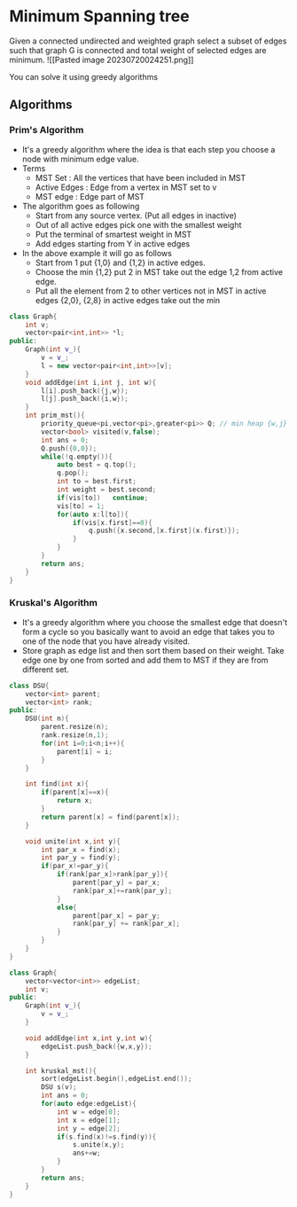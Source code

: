 # Minimum Spanning tree
Given a connected undirected and weighted graph select a subset of edges such that graph G is connected and total weight of selected edges are minimum.
![[Pasted image 20230720024251.png]]

You can solve it using greedy algorithms
## Algorithms
### Prim's Algorithm
- It's a greedy algorithm where the idea is that each step you choose a node with minimum edge value.
- Terms
	- MST Set : All the vertices that have been included in MST
	- Active Edges : Edge from a vertex in MST set to v
	- MST edge : Edge part of MST
- The algorithm goes as following
	- Start from any source vertex. (Put all edges in inactive)
	- Out of all active edges pick one with the smallest weight
	- Put the terminal of smartest weight in MST
	- Add edges starting from Y in active edges
- In the above example it will go as follows
	- Start from 1 put {1,0} and {1,2} in active edges.
	- Choose the min {1,2} put 2 in MST take out the edge 1,2 from active edge.
	- Put all the element from 2 to other vertices not in MST in active edges {2,0}, {2,8} in active edges take out the min

```cpp
class Graph{
	int v;
	vector<pair<int,int>> *l;
public:
	Graph(int v_){
		v = v_;
		l = new vector<pair<int,int>>[v];
	}
	void addEdge(int i,int j, int w){
		l[i].push_back({j,w});
		l[j].push_back({i,w});
	}
	int prim_mst(){
		priority_queue<pi,vector<pi>,greater<pi>> Q; // min heap {w,j}
		vector<bool> visited(v,false);
		int ans = 0;
		Q.push({0,0});
		while(!q.empty()){
			auto best = q.top();
			q.pop();
			int to = best.first;
			int weight = best.second;
			if(vis[to])   continue;
			vis[to] = 1;
			for(auto x:l[to]){
				if(vis[x.first]==0){
					q.push({x.second,[x.first](x.first)});
				}
			}
		}
		return ans;
	}
}
```

### Kruskal's Algorithm
- It's a greedy algorithm where you choose the smallest edge that doesn't form a cycle so you basically want to avoid an edge that takes you to one of the node that you have already visited.
- Store graph as edge list and then sort them based on their weight. Take edge one by one from sorted and add them to MST if they are from different set.

```cpp
class DSU{
	vector<int> parent;
	vector<int> rank;
public:
	DSU(int n){
		parent.resize(n);
		rank.resize(n,1);
		for(int i=0;i<n;i++){
			parent[i] = i;
		}
	}

	int find(int x){
		if(parent[x]==x){
			return x;
		}
		return parent[x] = find(parent[x]);
	}

	void unite(int x,int y){
		int par_x = find(x);
		int par_y = find(y);
		if(par_x!=par_y){
			if(rank[par_x]>rank[par_y]){
				parent[par_y] = par_x;
				rank[par_x]+=rank[par_y];
			}
			else{
				parent[par_x] = par_y;
				rank[par_y] += rank[par_x];
			}
		}
	}
}

class Graph{
	vector<vector<int>> edgeList;
	int v;
public:
	Graph(int v_){
		v = v_;
	}

	void addEdge(int x,int y,int w){
		edgeList.push_back({w,x,y});
	}

	int kruskal_mst(){
		sort(edgeList.begin(),edgeList.end());
		DSU s(v);
		int ans = 0;
		for(auto edge:edgeList){
			int w = edge[0];
			int x = edge[1];
			int y = edge[2];
			if(s.find(x)!=s.find(y)){
				s.unite(x,y);
				ans+=w;
			}
		}
		return ans;
	}
}
```